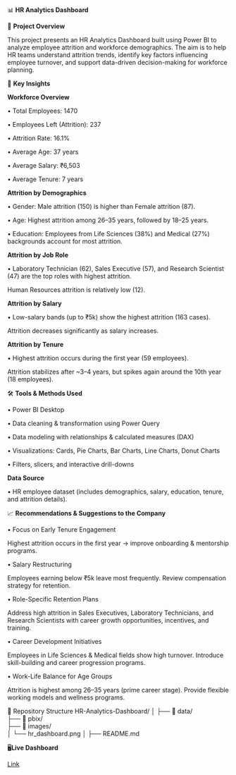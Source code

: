 📊 **HR Analytics Dashboard**

📌 **Project Overview**

This project presents an HR Analytics Dashboard built using Power BI to analyze employee attrition and workforce demographics.
The aim is to help HR teams understand attrition trends, identify key factors influencing employee turnover, and support data-driven decision-making for workforce planning.

🔑 **Key Insights**

**Workforce Overview**

• Total Employees: 1470

• Employees Left (Attrition): 237

• Attrition Rate: 16.1%

• Average Age: 37 years

• Average Salary: ₹6,503

• Average Tenure: 7 years

**Attrition by Demographics**

• Gender: Male attrition (150) is higher than Female attrition (87).

• Age: Highest attrition among 26–35 years, followed by 18–25 years.

• Education: Employees from Life Sciences (38%) and Medical (27%) backgrounds account for most attrition.

**Attrition by Job Role**

• Laboratory Technician (62), Sales Executive (57), and Research Scientist (47) are the top roles with highest attrition.

Human Resources attrition is relatively low (12).

**Attrition by Salary**

• Low-salary bands (up to ₹5k) show the highest attrition (163 cases).

Attrition decreases significantly as salary increases.

**Attrition by Tenure**

• Highest attrition occurs during the first year (59 employees).

Attrition stabilizes after ~3–4 years, but spikes again around the 10th year (18 employees).

🛠 **Tools & Methods Used**

• Power BI Desktop

• Data cleaning & transformation using Power Query

• Data modeling with relationships & calculated measures (DAX)

• Visualizations: Cards, Pie Charts, Bar Charts, Line Charts, Donut Charts

• Filters, slicers, and interactive drill-downs

**Data Source**

• HR employee dataset (includes demographics, salary, education, tenure, and attrition details).

📈 **Recommendations & Suggestions to the Company**

• Focus on Early Tenure Engagement

Highest attrition occurs in the first year → improve onboarding & mentorship programs.

• Salary Restructuring

Employees earning below ₹5k leave most frequently. Review compensation strategy for retention.

• Role-Specific Retention Plans

Address high attrition in Sales Executives, Laboratory Technicians, and Research Scientists with career growth opportunities, incentives, and training.

• Career Development Initiatives

Employees in Life Sciences & Medical fields show high turnover. Introduce skill-building and career progression programs.

• Work-Life Balance for Age Groups

Attrition is highest among 26–35 years (prime career stage). Provide flexible working models and wellness programs.

📂 Repository Structure
HR-Analytics-Dashboard/
│
├── 📁 data/             
├── 📁 pbix/          
├── 📁 images/            
│   └── hr_dashboard.png
│
├── README.md               
                
🖥️**Live Dashboard**

[Link](https://app.powerbi.com/view?r=eyJrIjoiZjRiNmY1NmYtYTFhOS00NGI0LTkyYmQtZTdjNDQ4ZDhmM2YwIiwidCI6ImM2ZTU0OWIzLTVmNDUtNDAzMi1hYWU5LWQ0MjQ0ZGM1YjJjNCJ9)
